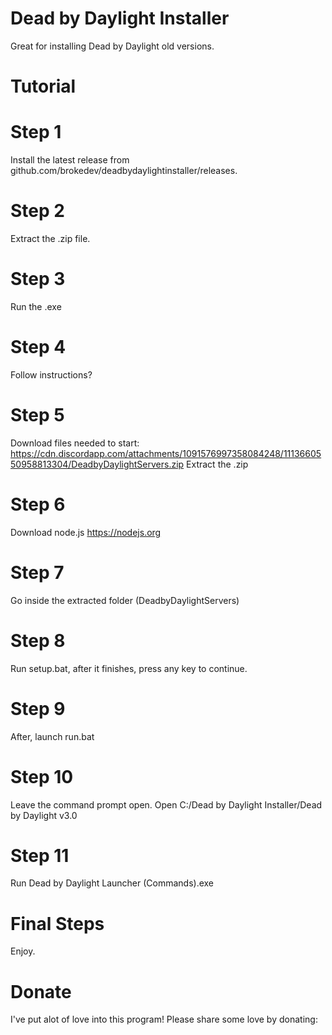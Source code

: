 # Dead by Daylight Installer
Great for installing Dead by Daylight old versions.
# Tutorial
# Step 1
Install the latest release from github.com/brokedev/deadbydaylightinstaller/releases.
# Step 2
Extract the .zip file.
# Step 3
Run the .exe
# Step 4
Follow instructions?
# Step 5
Download files needed to start:
https://cdn.discordapp.com/attachments/1091576997358084248/1113660550958813304/DeadbyDaylightServers.zip
Extract the .zip
# Step 6 
Download node.js
https://nodejs.org
# Step 7 
Go inside the extracted folder (DeadbyDaylightServers)
# Step 8
Run setup.bat, after it finishes, press any key to continue.
# Step 9 
After, launch run.bat
# Step 10 
Leave the command prompt open. Open C:/Dead by Daylight Installer/Dead by Daylight v3.0
# Step 11
Run Dead by Daylight Launcher (Commands).exe
# Final Steps
Enjoy.
# Donate
I've put alot of love into this program!
Please share some love by donating:
<script type='text/javascript' src='https://storage.ko-fi.com/cdn/widget/Widget_2.js'></script><script type='text/javascript'>kofiwidget2.init('Support me on Ko-fi!', '#29abe0', 'K3K3LTCPL');kofiwidget2.draw();</script> 
